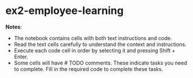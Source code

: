 # ex2-employee-learning

**Notes**:
- The notebook contains cells with both text instructions and code.
- Read the text cells carefully to understand the context and instructions.
- Execute each code cell in order by selecting it and pressing Shift + Enter.
- Some cells will have # TODO comments. These indicate tasks you need to complete. Fill in the required code to complete these tasks.
